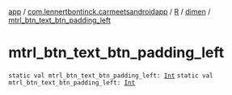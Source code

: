 [app](../../../index.md) / [com.lennertbontinck.carmeetsandroidapp](../../index.md) / [R](../index.md) / [dimen](index.md) / [mtrl_btn_text_btn_padding_left](./mtrl_btn_text_btn_padding_left.md)

# mtrl_btn_text_btn_padding_left

`static val mtrl_btn_text_btn_padding_left: `[`Int`](https://kotlinlang.org/api/latest/jvm/stdlib/kotlin/-int/index.html)
`static val mtrl_btn_text_btn_padding_left: `[`Int`](https://kotlinlang.org/api/latest/jvm/stdlib/kotlin/-int/index.html)